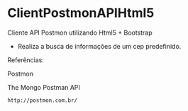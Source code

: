 # ClientPostmonAPIHtml5 

Cliente API Postmon utilizando Html5 + Bootstrap

* Realiza a busca de informações de um cep predefinido.


Referências:

Postmon 

The Mongo Postman API

```sh
http://postmon.com.br/
```
